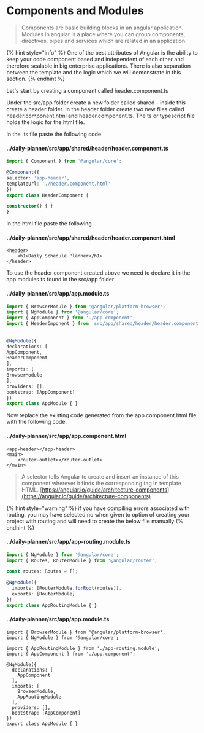 # Components and Modules

> Components are basic building blocks in an angular application. Modules in angular is a place where you can group components, directives, pipes and services which are related in an application.

{% hint style="info" %}
One of the best attributes of Angular is the ability to keep your code component based and independent of each other and therefore scalable in big enterprise applications. There is also separation between the template and the logic which we will demonstrate in this section.
{% endhint %}

Let's start by creating a component called header.component.ts 

Under the src/app folder create a new folder called shared - inside this create a header folder. In the header folder create two new files called header.component.html and header.component.ts. The ts or typescript file holds the logic for the html file.

In the .ts file paste the following code

#### ../daily-planner/src/app/shared/header/header.component.ts

```typescript
import { Component } from '@angular/core';

@Component({
selector: 'app-header',
templateUrl: './header.component.html'
})
export class HeaderComponent {

constructor() { }
}
```

In the html file paste the following

#### ../daily-planner/src/app/shared/header/header.component.html

```markup
<header>
    <h1>Daily Schedule Planner</h1>
</header>
```

To use the header component created above we need to declare it in the app.modules.ts found in the src/app folder

#### ../daily-planner/src/app/app.module.ts

```typescript
import { BrowserModule } from '@angular/platform-browser';
import { NgModule } from '@angular/core';
import { AppComponent } from './app.component';
import { HeaderCmponent } from 'src/app/shared/header/header.component';
 
 
@NgModule({
declarations: [
AppComponent,
HeaderComponent
],
imports: [
BrowserModule
],
providers: [],
bootstrap: [AppComponent]
})
export class AppModule { }
```

Now replace the existing code generated from the app.component.html file with the following code. 

#### ../daily-planner/src/app/app.component.html

```markup
<app-header></app-header>
<main>
    <router-outlet></router-outlet>
</main>
```

> A selector tells Angular to create and insert an instance of this component wherever it finds the corresponding tag in template HTML. [https://angular.io/guide/architecture-components](https://angular.io/guide/architecture-components)

{% hint style="warning" %}
if you have compiling errors associated with routing, you may have selected no when given to option of creating your project with routing and will need to create the below file manually
{% endhint %}

#### ../daily-planner/src/app/app-routing.module.ts

```typescript
import { NgModule } from '@angular/core';
import { Routes, RouterModule } from '@angular/router';

const routes: Routes = [];

@NgModule({
  imports: [RouterModule.forRoot(routes)],
  exports: [RouterModule]
})
export class AppRoutingModule { }

```

#### ../daily-planner/src/app/app.module.ts

```text
import { BrowserModule } from '@angular/platform-browser';
import { NgModule } from '@angular/core';

import { AppRoutingModule } from './app-routing.module';
import { AppComponent } from './app.component';

@NgModule({
  declarations: [
    AppComponent
  ],
  imports: [
    BrowserModule,
    AppRoutingModule
  ],
  providers: [],
  bootstrap: [AppComponent]
})
export class AppModule { }
```


